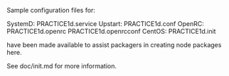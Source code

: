 Sample configuration files for:

SystemD: PRACTICE1d.service
Upstart: PRACTICE1d.conf
OpenRC:  PRACTICE1d.openrc
         PRACTICE1d.openrcconf
CentOS:  PRACTICE1d.init

have been made available to assist packagers in creating node packages here.

See doc/init.md for more information.

